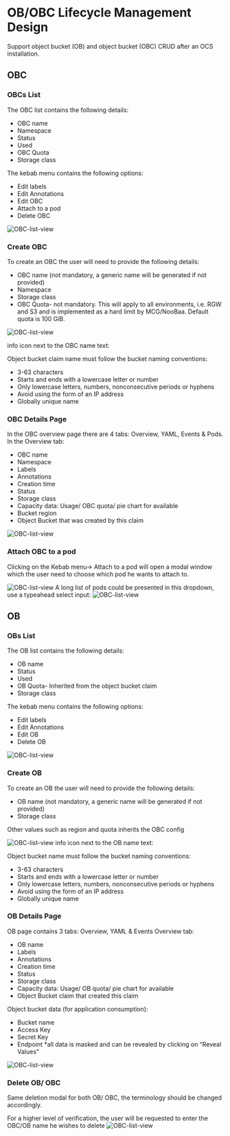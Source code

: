 # OB/OBC Lifecycle Management Design
Support object bucket (OB) and object bucket (OBC) CRUD after an OCS installation.

## OBC

### OBCs List
The OBC list contains the following details: 
* OBC name
* Namespace
* Status
* Used
* OBC Quota
* Storage class

The kebab menu contains the following options:
* Edit labels
* Edit Annotations
* Edit OBC
* Attach to a pod
* Delete OBC


![OBC-list-view](img/OBC-list.png)

### Create OBC
To create an OBC the user will need to provide the following details:
* OBC name (not mandatory, a generic name will be generated if not provided)
* Namespace
* Storage class 
* OBC Quota- not mandatory. This will apply to all environments, i.e. RGW and S3 and is implemented as a hard limit by MCG/NooBaa.
Default quota is 100 GiB.


![OBC-list-view](img/OBC-create.png)

info icon next to the OBC name text:

Object bucket claim name must follow the bucket naming conventions:
* 3-63 characters
* Starts and ends with a lowercase letter or number
* Only lowercase letters, numbers, nonconsecutive periods or hyphens
* Avoid using the form of an IP address
* Globally unique name

### OBC Details Page

In the OBC overview page there are 4 tabs: Overview, YAML, Events & Pods.
In the Overview tab:
* OBC name
* Namespace
* Labels
* Annotations
* Creation time
* Status
* Storage class
* Capacity data: Usage/ OBC quota/ pie chart for available
* Bucket region
* Object Bucket that was created by this claim

![OBC-list-view](img/OBC-overview.png)




### Attach OBC to a pod

Clicking on the Kebab menu-> Attach to a pod will open a modal window which the user need to choose which pod he wants to attach to.


![OBC-list-view](img/OBC-attach-pod.png)
A long list of pods could be presented in this dropdown, use a typeahead select input:
![OBC-list-view](img/OBC-attach-pod-01.png)
## OB

### OBs List
The OB list contains the following details: 
* OB name
* Status
* Used
* OB Quota- Inherited from the object bucket claim 
* Storage class

The kebab menu contains the following options:
* Edit labels
* Edit Annotations
* Edit OB
* Delete OB

![OBC-list-view](img/OB-list.png)


### Create OB
To create an OB the user will need to provide the following details:
* OB name (not mandatory, a generic name will be generated if not provided)
* Storage class 

Other values such as region and quota inherits the OBC config 


![OBC-list-view](img/OB-create.png)
info icon next to the OB name text:

Object bucket name must follow the bucket naming conventions:
* 3-63 characters
* Starts and ends with a lowercase letter or number
* Only lowercase letters, numbers, nonconsecutive periods or hyphens
* Avoid using the form of an IP address
* Globally unique name

### OB Details Page
OB page contains 3 tabs: Overview, YAML & Events
Overview tab:
* OB name
* Labels
* Annotations
* Creation time
* Status
* Storage class
* Capacity data: Usage/ OB quota/ pie chart for available
* Object Bucket claim that created this claim

Object bucket data (for application consumption):
* Bucket name 
* Access Key
* Secret Key
* Endpoint
*all data is masked and can be revealed by clicking on “Reveal Values”

![OBC-list-view](img/OB-overview.png)

### Delete OB/ OBC

Same deletion modal for both OB/ OBC, the terminology should be changed accordingly.  

For a higher level of verification, the user will be requested to enter the OBC/OB name he wishes to delete
![OBC-list-view](img/OBC-delete-obc.png)